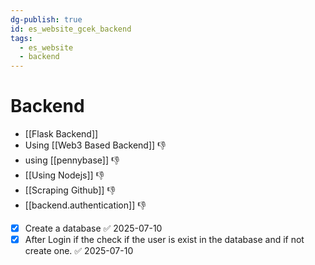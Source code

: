 ```yaml
---
dg-publish: true
id: es_website_gcek_backend
tags:
  - es_website
  - backend
---
```


# Backend
- [[Flask Backend]]
- Using [[Web3 Based Backend]]   👎
- using [[pennybase]] 👎
- [[Using Nodejs]] 👎
- [[Scraping Github]] 👎
- [[backend.authentication]] 👎

- [x] Create a database ✅ 2025-07-10
- [x] After Login if the check if the user is exist in the database and if not create one. ✅ 2025-07-10
